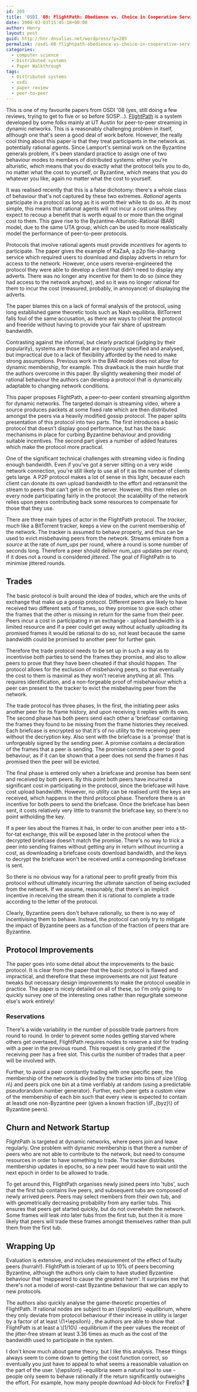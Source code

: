 ```yaml
---
id: 205
title: 'OSDI '08: FlightPath: Obedience vs. Choice in Cooperative Services'
date: 2009-03-03T15:45:18+00:00
author: Henry
layout: post
guid: http://hnr.dnsalias.net/wordpress/?p=205
permalink: /osdi-08-flightpath-obedience-vs-choice-in-cooperative-services/
categories:
  - computer science
  - Distributed systems
  - Paper Walkthrough
tags:
  - Distributed systems
  - osdi
  - paper review
  - peer-to-peer
---
```

This is one of my favourite papers from OSDI '08 (yes, still doing a few reviews, trying to get to five or so before SOSP...). [FlightPath](http://www.usenix.org/events/osdi08/tech/full_papers/li_h/li_h.pdf) is a system developed by some folks mainly at UT Austin for peer-to-peer streaming in dynamic networks. This is a reasonably challenging problem in itself, although one that's seen a good deal of work before. However, the really cool thing about this paper is that they treat participants in the network as potentially rational agents. Since Lamport's seminal work on the Byzantine generals problem, it's been standard practice to assign one of two behaviour modes to members of distributed systems: either you're alturistic, which means that you do exactly what the protocol tells you to do, no matter what the cost to yourself, or Byzantine, which means that you do whatever you like, again no matter what the cost to yourself.

It was realised recently that this is a false dichotomy: there's a whole class of behaviour that's not captured by these two extremes. _Rational_ agents participate in a protocol as long as it is worth their while to do so. At its most simple, this means that rational agents will not incur a cost unless they expect to recoup a benefit that is worth equal to or more than the original cost to them. This gave rise to the Byzantine-Alturistic-Rational (BAR) model, due to the same UTA group, which can be used to more realistically model the performance of peer-to-peer protocols.

<!--more-->



Protocols that involve rational agents must provide _incentives_ for agents to participate. The paper gives the example of KaZaA, a p2p file-sharing service which required users to download and display adverts in return for access to the network. However, once users reverse-engineered the protocol they were able to develop a client that didn't need to display any adverts. There was no longer any incentive for them to do so (since they had access to the network anyhow), and so it was no longer rational for them to incur the cost (measured, probably, in annoyance) of displaying the adverts.

The paper blames this on a lack of formal analysis of the protocol, using long established game theoretic tools such as Nash equilibria. BitTorrent falls foul of the same accusation, as there are ways to cheat the protocol and freeride without having to provide your fair share of upstream bandwidth.

Contrasting against the informal, but clearly practical (judging by their popularity), systems are those that are rigorously specified and analysed, but impractical due to a lack of flexibility afforded by the need to make strong assumptions. Previous work in the BAR model does not allow for dynamic membership, for example. This drawback is the main hurdle that the authors overcome in this paper. By slightly weakening their model of rational behaviour the authors can develop a protocol that is dynamically adaptable to changing network conditions.

This paper proposes FlightPath, a peer-to-peer content streaming algorithm for dynamic networks. The targeted domain is streaming video, where a source produces packets at some fixed rate which are then distributed amongst the peers via a heavily modified gossip protocol. The paper splits presentation of this protocol into two parts. The first introduces a basic protocol that doesn't display good performance, but has the basic mechanisms in place for curbing Byzantine behaviour and providing suitable incentives. The second part gives a number of added features which make the protocol more practical.

One of the significant technical challenges with streaming video is finding enough bandwidth. Even if you've got a server sitting on a very wide network connection, you're still likely to use all of it as the number of clients gets large. A P2P protocol makes a lot of sense in this light, because each client can donate its own upload bandwidth to the effort and retransmit the stream to peers that can't get in on the server. However, this then relies on every node participating fairly in the protocol: the scalability of the network relies upon peers contributing back some resources to compensate for those that they use.

There are three main types of actor in the FlightPath protocol. The _tracker_, much like a BitTorrent tracker, keeps a view on the current membership of the network. The tracker is assumed to behave properly, and thus can be used to evict misbehaving peers from the network. Streams eminate from a _source_ at the rate of _num_ups_ per round, where a round is some number of seconds long. Therefore a peer should deliver _num_ups_ updates per round; if it does not a round is considered _jittered_. The goal of FlightPath is to minimise jittered rounds.

## Trades

The basic protocol is built around the idea of _trades_, which are the units of exchange that make up a gossip protocol. Different peers are likely to have received two different sets of frames, so they promise to give each other the frames that the other is missing in return for the same from their peer. Peers incur a cost in participating in an exchange - upload bandwidth is a limited resource and if a peer could get away without actually uploading its promised frames it would be rational to do so, not least because the same bandwidth could be promised to another peer for further gain.

Therefore the trade protocol needs to be set up in such a way as to incentivise both parties to send the frames they promise, and also to allow peers to prove that they have been cheated if that should happen. The protocol allows for the exclusion of misbehaving peers, so that eventually the cost to them is maximal as they won't receive anything at all. This requires identification, and a non-forgeable proof of misbehaviour which a peer can present to the tracker to evict the misbehaving peer from the network.

The trade protocol has three phases, In the first, the initiating peer asks another peer for its frame history, and upon receiving it replies with its own. The second phase has both peers send each other a 'briefcase' containing the frames they found to be missing from the frame histories they received. Each briefcase is encrypted so that it's of no utility to the receiving peer without the decryption key. Also sent with the briefcase is a 'promise' that is unforgeably signed by the sending peer. A promise contains a declaration of the frames that a peer is sending. The promise commits a peer to good behaviour, as if it can be shown that a peer does not send the frames it has promised then the peer will be evicted.

The final phase is entered only when a briefcase and promise has been sent and received by both peers. By this point both peers have incurred a significant cost in participating in the protocol, since the briefcase will have cost upload bandwidth. However, no utility can be realised until the keys are received, which happens in the third protocol phase. Therefore there is an incentive for both peers to send the briefcase. Once the briefcase has been sent, it costs relatively very little to transmit the briefcase key, so there's no point witholding the key.

If a peer lies about the frames it has, in order to con another peer into a tit-for-tat exchange, this will be exposed later in the protocol when the decrypted briefcase doesn't match the promise. There's no way to trick a peer into sending frames without getting any in return without incurring a cost, as downloading a briefcase costs download bandwidth, and the keys to decrypt the briefcase won't be received until a corresponding briefcase is sent.

So there is no obvious way for a rational peer to profit greatly from this protocol without ultimately incurring the ultimate sanction of being excluded from the network. If we assume, reasonably, that there's an implicit incentive in receiving the stream then it is rational to complete a trade according to the letter of the protocol.

Clearly, Byzantine peers don't behave rationally, so there is no way of incentivising them to behave. Instead, the protocol can only try to mitigate the impact of Byzantine peers as a function of the fraction of peers that are Byzantine.

## Protocol Improvements

The paper goes into some detail about the improvements to the basic protocol. It is clear from the paper that the basic protocol is flawed and impractical, and therefore that these improvements are not just feature tweaks but necessary design improvements to make the protocol useable in practice. The paper is nicely detailed on all of these, so I'm only going to quickly survey one of the interesting ones rather than regurgitate someone else's work entirely!

### Reservations

There's a wide variability in the number of possible trade partners from round to round. In order to prevent some nodes getting starved where others get overtaxed, FlightPath requires nodes to reserve a slot for trading with a peer in the previous round. This request is only granted if the receiving peer has a free slot. This curbs the number of trades that a peer will be involved with.

Further, to avoid a peer constantly trading with one specific peer, the membership of the network is divided by the tracker into bins of size  \\(\log n\\) and peers pick one bin at a time verifiably at random (using a predictable pseudorandom number generator). Further, each peer gets a custom view of the membership of each bin such that every view is expected to contain at leasdt one non-Byzantine peer (given a known fraction  \\(F_{byz}\\) of Byzantine peers).

## Churn and Network Startup

FlightPath is targeted at dynamic networks, where peers join and leave regularly. One problem with dynamic membership is that there a number of peers who are not able to contribute to the network, but need to consume resources in order to have something to trade. The tracker distributes membership updates in epochs, so a new peer would have to wait until the next epoch in order to be allowed to trade.

To get around this, FlightPath organises newly joined peers into 'tubs', such that the first tub contains live peers, and subsequent tubs are composed of newly arrived peers. Peers may select members from their own tub, and with geometrically decreasing probability from any earlier tubs. This ensures that peers get started quickly, but do not overwhelm the network. Some frames will leak into later tubs from the first tub, but then it is more likely that peers will trade these frames amongst themselves rather than pull them from the first tub.

## Wrapping Up

Evaluation is extensive, and includes measurement of the effect of faulty peers (hurrah!). FlightPath is tolerant of up to 10% of peers becoming Byzantine, although the authors only claim to have studied Byzantine behaviour that 'mappeared to cause the greatest harm'. It surprises me that there's not a model of worst-cast Byzantine behaviour that we can apply to new protocols.

The authors also quickly analyse the game-theoretic properties of FlightPath. If rational nodes are subject to an \\(\epsilon\\) -equilibrium, where they only deviate from protocol behaviour if their increase in utility is larger by a factor of at least \\(1+\epsilon\\) , the authors are able to show that FlightPath is at least a \\(1/10\\) -equilibrium if the peer values the receipt of the jitter-free stream at least 3.36 times as much as the cost of the bandwidth used to participate in the system.

I don't know much about game theory, but I like this analysis. These things always seem to come down to getting the cost function correct, so eventually you just have to appeal to what seems a reasonable valuation on the part of the user. \\(\epsilon\\) -equilibria seem a natural tool to use - people only seem to behave rationally if the return significantly outweighs the effort. For example, how many people download Ad-block for Firefox? 🙂
